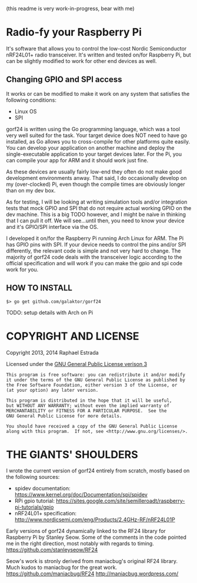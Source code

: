 (this readme is very work-in-progress, bear with me)

# Radio-fy your Raspberry Pi
It's software that allows you to control the low-cost Nordic Semiconductor nRF24L01+ radio transceiver. It's written and tested on/for Raspberry Pi, but can be slightly modified to work for other end devices as well.

## Changing GPIO and SPI access
It works or can be modified to make it work on any system that satisfies the following conditions:
* Linux OS
* SPI

gorf24 is written using the Go programming language, which was a tool very well suited for the task. Your target device does NOT need to have go installed, as Go allows you to cross-compile for other platforms quite easily. You can develop your application on another machine and deploy the single-executable application to your target devices later. For the Pi, you can compile your app for ARM and it should work just fine.

As these devices are usually fairly low-end they often do not make good development environments anway. That said, I do occasionally develop on my (over-clocked) Pi, even though the compile times are obviously longer than on my dev box.

As for testing, I will be looking at writing simulation tools and/or integration tests that mock GPIO and SPI that do not require actual working GPIO on the dev machine. This is a big TODO however, and I might be naive in thinking that I can pull it off. We will see...until then, you need to know your device and it's GPIO/SPI interface via the OS.

I developed it on/for the Raspberry Pi running Arch Linux for ARM. The Pi has GPIO pins with SPI. If your device needs to control the pins and/or SPI differently, the relevant code is simple and not very hard to change. The majority of gorf24 code deals with the transceiver logic according to the official specification and will work if you can make the gpio and spi code work for you.

## HOW TO INSTALL
```
$> go get github.com/galaktor/gorf24
```

TODO: setup details with Arch on Pi

# COPYRIGHT AND LICENSE

Copyright 2013, 2014 Raphael Estrada

Licensed under the [GNU General Public License verison 3](http://www.gnu.org/licenses/gpl-3.0.txt "GNU GPL v3")

```
This program is free software: you can redistribute it and/or modify
it under the terms of the GNU General Public License as published by
the Free Software Foundation, either version 3 of the License, or
(at your option) any later version.

This program is distributed in the hope that it will be useful,
but WITHOUT ANY WARRANTY; without even the implied warranty of
MERCHANTABILITY or FITNESS FOR A PARTICULAR PURPOSE.  See the
GNU General Public License for more details.

You should have received a copy of the GNU General Public License
along with this program.  If not, see <http://www.gnu.org/licenses/>.
```


# THE GIANTS' SHOULDERS
I wrote the current version of gorf24 entirely from
scratch, mostly based on the following sources:

* spidev documentation:    <https://www.kernel.org/doc/Documentation/spi/spidev>
* RPi gpio tutorial:       <https://sites.google.com/site/semilleroadt/raspberry-pi-tutorials/gpio>
* nRF24L01+ specification: <http://www.nordicsemi.com/eng/Products/2.4GHz-RF/nRF24L01P>

Early versions of gorf24 dynamically linked to the RF24
library for Raspberry Pi by Stanley Seow. Some of the
comments in the code pointed me in the right direction,
most notably with regards to timing.
<https://github.com/stanleyseow/RF24>

Seow's work is stronly derived from maniacbug's original RF24 library.
Much kudos to maniacbug for the great work.
https://github.com/maniacbug/RF24
http://maniacbug.wordpress.com/


